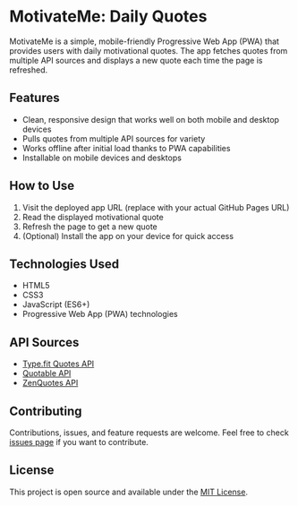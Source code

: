 # MotivateMe: Daily Quotes

MotivateMe is a simple, mobile-friendly Progressive Web App (PWA) that provides users with daily motivational quotes. The app fetches quotes from multiple API sources and displays a new quote each time the page is refreshed.

## Features

- Clean, responsive design that works well on both mobile and desktop devices
- Pulls quotes from multiple API sources for variety
- Works offline after initial load thanks to PWA capabilities
- Installable on mobile devices and desktops

## How to Use

1. Visit the deployed app URL (replace with your actual GitHub Pages URL)
2. Read the displayed motivational quote
3. Refresh the page to get a new quote
4. (Optional) Install the app on your device for quick access

## Technologies Used

- HTML5
- CSS3
- JavaScript (ES6+)
- Progressive Web App (PWA) technologies

## API Sources

- [Type.fit Quotes API](https://type.fit/api/quotes)
- [Quotable API](https://api.quotable.io/)
- [ZenQuotes API](https://zenquotes.io/)

## Contributing

Contributions, issues, and feature requests are welcome. Feel free to check [issues page](https://github.com/yourusername/motivateme/issues) if you want to contribute.

## License

This project is open source and available under the [MIT License](LICENSE).

